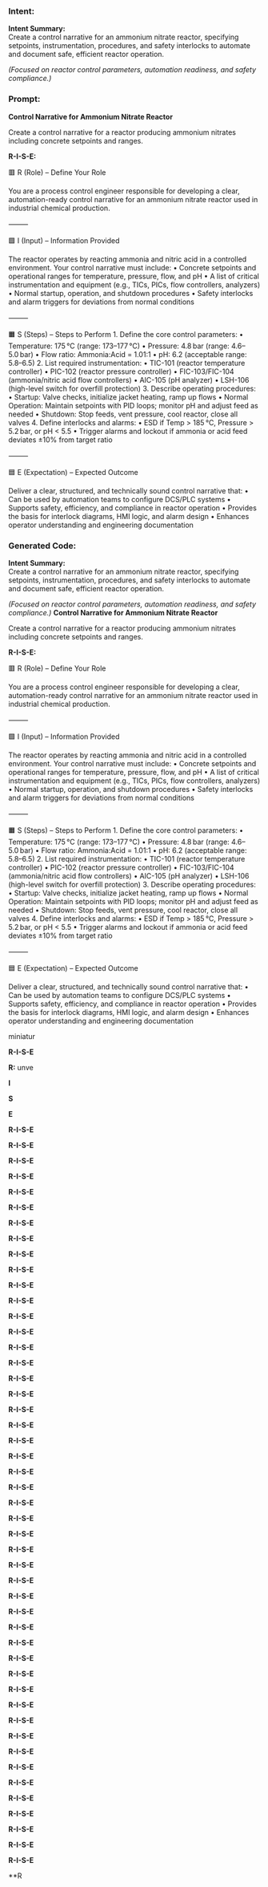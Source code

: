 ### Intent:
**Intent Summary:**  
Create a control narrative for an ammonium nitrate reactor, specifying setpoints, instrumentation, procedures, and safety interlocks to automate and document safe, efficient reactor operation.  

*(Focused on reactor control parameters, automation readiness, and safety compliance.)*

### Prompt:
**Control Narrative for Ammonium Nitrate Reactor**

Create a control narrative for a reactor producing ammonium nitrates including concrete setpoints and ranges.

**R-I-S-E:**

🟥 R (Role) – Define Your Role

You are a process control engineer responsible for developing a clear, automation-ready control narrative for an ammonium nitrate reactor used in industrial chemical production.

⸻

🟩 I (Input) – Information Provided

The reactor operates by reacting ammonia and nitric acid in a controlled environment. Your control narrative must include:
	•	Concrete setpoints and operational ranges for temperature, pressure, flow, and pH
	•	A list of critical instrumentation and equipment (e.g., TICs, PICs, flow controllers, analyzers)
	•	Normal startup, operation, and shutdown procedures
	•	Safety interlocks and alarm triggers for deviations from normal conditions

⸻

🟧 S (Steps) – Steps to Perform
	1.	Define the core control parameters:
	•	Temperature: 175 °C (range: 173–177 °C)
	•	Pressure: 4.8 bar (range: 4.6–5.0 bar)
	•	Flow ratio: Ammonia:Acid = 1.01:1
	•	pH: 6.2 (acceptable range: 5.8–6.5)
	2.	List required instrumentation:
	•	TIC-101 (reactor temperature controller)
	•	PIC-102 (reactor pressure controller)
	•	FIC-103/FIC-104 (ammonia/nitric acid flow controllers)
	•	AIC-105 (pH analyzer)
	•	LSH-106 (high-level switch for overfill protection)
	3.	Describe operating procedures:
	•	Startup: Valve checks, initialize jacket heating, ramp up flows
	•	Normal Operation: Maintain setpoints with PID loops; monitor pH and adjust feed as needed
	•	Shutdown: Stop feeds, vent pressure, cool reactor, close all valves
	4.	Define interlocks and alarms:
	•	ESD if Temp > 185 °C, Pressure > 5.2 bar, or pH < 5.5
	•	Trigger alarms and lockout if ammonia or acid feed deviates ±10% from target ratio

⸻

🟦 E (Expectation) – Expected Outcome

Deliver a clear, structured, and technically sound control narrative that:
	•	Can be used by automation teams to configure DCS/PLC systems
	•	Supports safety, efficiency, and compliance in reactor operation
	•	Provides the basis for interlock diagrams, HMI logic, and alarm design
	•	Enhances operator understanding and engineering documentation

### Generated Code:
**Intent Summary:**  
Create a control narrative for an ammonium nitrate reactor, specifying setpoints, instrumentation, procedures, and safety interlocks to automate and document safe, efficient reactor operation.  

*(Focused on reactor control parameters, automation readiness, and safety compliance.)*
**Control Narrative for Ammonium Nitrate Reactor**

Create a control narrative for a reactor producing ammonium nitrates including concrete setpoints and ranges.

**R-I-S-E:**

🟥 R (Role) – Define Your Role

You are a process control engineer responsible for developing a clear, automation-ready control narrative for an ammonium nitrate reactor used in industrial chemical production.

⸻

🟩 I (Input) – Information Provided

The reactor operates by reacting ammonia and nitric acid in a controlled environment. Your control narrative must include:
	•	Concrete setpoints and operational ranges for temperature, pressure, flow, and pH
	•	A list of critical instrumentation and equipment (e.g., TICs, PICs, flow controllers, analyzers)
	•	Normal startup, operation, and shutdown procedures
	•	Safety interlocks and alarm triggers for deviations from normal conditions

⸻

🟧 S (Steps) – Steps to Perform
	1.	Define the core control parameters:
	•	Temperature: 175 °C (range: 173–177 °C)
	•	Pressure: 4.8 bar (range: 4.6–5.0 bar)
	•	Flow ratio: Ammonia:Acid = 1.01:1
	•	pH: 6.2 (acceptable range: 5.8–6.5)
	2.	List required instrumentation:
	•	TIC-101 (reactor temperature controller)
	•	PIC-102 (reactor pressure controller)
	•	FIC-103/FIC-104 (ammonia/nitric acid flow controllers)
	•	AIC-105 (pH analyzer)
	•	LSH-106 (high-level switch for overfill protection)
	3.	Describe operating procedures:
	•	Startup: Valve checks, initialize jacket heating, ramp up flows
	•	Normal Operation: Maintain setpoints with PID loops; monitor pH and adjust feed as needed
	•	Shutdown: Stop feeds, vent pressure, cool reactor, close all valves
	4.	Define interlocks and alarms:
	•	ESD if Temp > 185 °C, Pressure > 5.2 bar, or pH < 5.5
	•	Trigger alarms and lockout if ammonia or acid feed deviates ±10% from target ratio

⸻

🟦 E (Expectation) – Expected Outcome

Deliver a clear, structured, and technically sound control narrative that:
	•	Can be used by automation teams to configure DCS/PLC systems
	•	Supports safety, efficiency, and compliance in reactor operation
	•	Provides the basis for interlock diagrams, HMI logic, and alarm design
	•	Enhances operator understanding and engineering documentation

 miniatur

**R-I-S-E**

**R:** unve

**I**

**S**

**E**

**R-I-S-E**

**R-I-S-E**

**R-I-S-E**

**R-I-S-E**

**R-I-S-E**

**R-I-S-E**

**R-I-S-E**

**R-I-S-E**

**R-I-S-E**

**R-I-S-E**

**R-I-S-E**

**R-I-S-E**

**R-I-S-E**

**R-I-S-E**

**R-I-S-E**

**R-I-S-E**

**R-I-S-E**

**R-I-S-E**

**R-I-S-E**

**R-I-S-E**

**R-I-S-E**

**R-I-S-E**

**R-I-S-E**

**R-I-S-E**

**R-I-S-E**

**R-I-S-E**

**R-I-S-E**

**R-I-S-E**

**R-I-S-E**

**R-I-S-E**

**R-I-S-E**

**R-I-S-E**

**R-I-S-E**

**R-I-S-E**

**R-I-S-E**

**R-I-S-E**

**R-I-S-E**

**R-I-S-E**

**R-I-S-E**

**R-I-S-E**

**R-I-S-E**

**R-I-S-E**

**R-I-S-E**

**R-I-S-E**

**R-I-S-E**

**R-I-S-E**

**R-I-S-E**

**R-I-S-E**

**R
